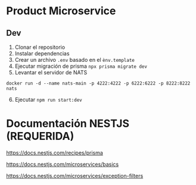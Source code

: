 # Product Microservice

## Dev

1. Clonar el repositorio
2. Instalar dependencias
3. Crear un archivo `.env` basado en el `ènv.template`
4. Ejecutar migración de prisma `npx prisma migrate dev`
5. Levantar el servidor de NATS

```
docker run -d --name nats-main -p 4222:4222 -p 6222:6222 -p 8222:8222 nats
```

6. Ejecutar `npm run start:dev`

# Documentación NESTJS (REQUERIDA)

https://docs.nestjs.com/recipes/prisma

https://docs.nestjs.com/microservices/basics

https://docs.nestjs.com/microservices/exception-filters

